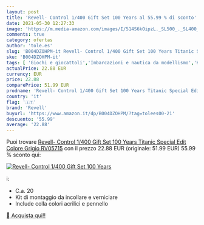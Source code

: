 ```yaml
---
layout: post
title: 'Revell- Control 1/400 Gift Set 100 Years al 55.99 % di sconto'
date: 2021-05-30 12:27:33
image: 'https://m.media-amazon.com/images/I/514S6kOipzL._SL500_._SL400_.jpg'
comments: true
category: ofertas
author: 'tole.es'
slug: 'B004DZOHPM-it Revell- Control 1/400 Gift Set 100 Years Titanic Special...'
sku: 'B004DZOHPM-it'
tags: [ 'Giochi e giocattoli','Imbarcazioni e nautica da modellismo','Kit di modellismo','Modellismo e costruzione','revell', ]
actualPrice: 22.88 EUR
currency: EUR
price: 22.88
comparePrice: 51.99 EUR
prodname: 'Revell- Control 1/400 Gift Set 100 Years Titanic Special Edit  Colore Grigio  RV05715'
country: 'it'
flag: '🇮🇹'
brand: 'Revell'
buyurl: 'https://www.amazon.it/dp/B004DZOHPM/?tag=tolees00-21'
descuento: '55.99'
average: '22.88'
---
```


Puoi trovare [Revell- Control 1/400 Gift Set 100 Years Titanic Special Edit  Colore Grigio  RV05715](https://www.amazon.it/dp/B004DZOHPM/?tag=tolees00-21) con il prezzo 22.88 EUR (originale: 51.99 EUR) 55.99 % sconto qui:

[![Revell- Control 1/400 Gift Set 100 Years](https://m.media-amazon.com/images/I/514S6kOipzL._SL500_._SL400_.jpg)](https://www.amazon.it/dp/B004DZOHPM/?tag=tolees00-21)

ℹ️:

- C.a. 20
- Kit di montaggio da incollare e verniciare
- Include colla colori acrilici e pennello

[🛒 Acquista qui!!](https://www.amazon.it/dp/B004DZOHPM/?tag=tolees00-21)
